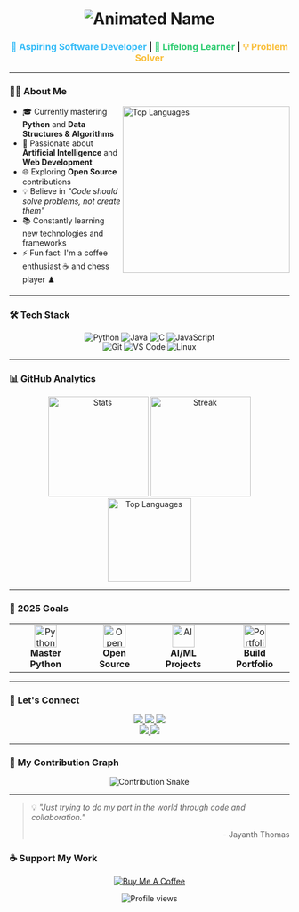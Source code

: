 <h1 align="center">
  <img src="https://readme-typing-svg.demolab.com?font=Fira+Code&weight=600&size=30&pause=1000&color=F92672&center=true&vCenter=true&width=500&lines=Hello+World!+👋;I'm+Jayanth+Thomas" alt="Animated Name" />
</h1>

<h3 align="center">
  <span style="color:#36BCF7">🚀 Aspiring Software Developer</span> | 
  <span style="color:#2ECC71">🌱 Lifelong Learner</span> | 
  <span style="color:#F9BF3B">💡 Problem Solver</span>
</h3>

---

### 👨‍💻 **About Me**

<img align="right" src="https://github-readme-stats.vercel.app/api/top-langs/?username=JET609&layout=compact&theme=radical&hide_border=true" width="300" alt="Top Languages"/>

- 🎓 Currently mastering **Python** and **Data Structures & Algorithms**
- 🤖 Passionate about **Artificial Intelligence** and **Web Development**
- 🌐 Exploring **Open Source** contributions
- 💡 Believe in _"Code should solve problems, not create them"_
- 📚 Constantly learning new technologies and frameworks
- ⚡ Fun fact: I'm a coffee enthusiast ☕ and chess player ♟️

---

### 🛠️ **Tech Stack**

<p align="center">
  <img src="https://img.shields.io/badge/Python-3776AB?style=for-the-badge&logo=python&logoColor=white" alt="Python"/>
  <img src="https://img.shields.io/badge/Java-007396?style=for-the-badge&logo=java&logoColor=white" alt="Java"/>
  <img src="https://img.shields.io/badge/C-A8B9CC?style=for-the-badge&logo=c&logoColor=black" alt="C"/>
  <img src="https://img.shields.io/badge/JavaScript-F7DF1E?style=for-the-badge&logo=javascript&logoColor=black" alt="JavaScript"/>
  <br/>
  <img src="https://img.shields.io/badge/Git-F05032?style=for-the-badge&logo=git&logoColor=white" alt="Git"/>
  <img src="https://img.shields.io/badge/VS_Code-007ACC?style=for-the-badge&logo=visual-studio-code&logoColor=white" alt="VS Code"/>
  <img src="https://img.shields.io/badge/Linux-FCC624?style=for-the-badge&logo=linux&logoColor=black" alt="Linux"/>
</p>

---

### 📊 **GitHub Analytics**

<p align="center">
  <img height="180em" src="https://github-readme-stats.vercel.app/api?username=JET609&show_icons=true&theme=radical&count_private=true&hide_border=true&include_all_commits=true" alt="Stats"/>
  <img height="180em" src="https://github-readme-streak-stats.herokuapp.com/?user=JET609&theme=radical&hide_border=true" alt="Streak"/>
  <br/>
  <img height="150em" src="https://github-readme-stats.vercel.app/api/top-langs/?username=JET609&layout=compact&theme=radical&hide_border=true&langs_count=8" alt="Top Languages"/>
</p>

---

### 🎯 **2025 Goals**

<p align="center">
  <table>
    <tr>
      <td align="center">
        <img src="https://img.icons8.com/color/48/000000/python.png" width="40" alt="Python"/>
        <br/>
        <strong>Master Python</strong>
      </td>
      <td align="center">
        <img src="https://img.icons8.com/color/48/000000/open-source.png" width="40" alt="Open Source"/>
        <br/>
        <strong>Open Source</strong>
      </td>
      <td align="center">
        <img src="https://img.icons8.com/color/48/000000/artificial-intelligence.png" width="40" alt="AI"/>
        <br/>
        <strong>AI/ML Projects</strong>
      </td>
      <td align="center">
        <img src="https://img.icons8.com/color/48/000000/developer.png" width="40" alt="Portfolio"/>
        <br/>
        <strong>Build Portfolio</strong>
      </td>
    </tr>
  </table>
</p>

---

### 🤝 **Let's Connect**

<p align="center">
  <a href="https://www.linkedin.com/in/jayanth-thomas-027318221/" target="_blank">
    <img src="https://img.shields.io/badge/-Jayanth_Thomas-0A66C2?style=for-the-badge&logo=linkedin&logoColor=white"/>
  </a>
  <a href="mailto:jayanththomas2004@email.com">
    <img src="https://img.shields.io/badge/-jayanththomas2004-D14836?style=for-the-badge&logo=gmail&logoColor=white"/>
  </a>
  <a href="https://stackoverflow.com/users/30679522/jayath-thomas" target="_blank">
    <img src="https://img.shields.io/badge/-Jayath_Thomas-FE7A16?style=for-the-badge&logo=stackoverflow&logoColor=white"/>
  </a>
  <br/>
  <a href="https://x.com/JAYANTHTHOMASS" target="_blank">
    <img src="https://img.shields.io/badge/-@JAYANTHTHOMASS-000000?style=for-the-badge&logo=twitter&logoColor=white"/>
  </a>
  <a href="https://orcid.org/0009-0002-5126-5511" target="_blank">
    <img src="https://img.shields.io/badge/-ORCID_0009_0002_5126_5511-00A0DE?style=for-the-badge&logo=orcid&logoColor=white"/>
  </a>
</p>

---

### 🐍 **My Contribution Graph**

<p align="center">
  <img src="https://raw.githubusercontent.com/JET609/JET609/output/github-contribution-grid-snake.svg" alt="Contribution Snake"/>
</p>

---

> 💡 _"Just trying to do my part in the world through code and collaboration."_
> 
> <p align="right">- Jayanth Thomas</p>

### ☕ **Support My Work**

<p align="center">
  <a href="https://www.buymeacoffee.com/jayteee" target="_blank">
    <img src="https://img.shields.io/badge/Buy_Me_A_Coffee-FFDD00?style=for-the-badge&logo=buy-me-a-coffee&logoColor=black&labelColor=FFDD00" alt="Buy Me A Coffee"/>
  </a>
</p>

<p align="center">
  <img src="https://komarev.com/ghpvc/?username=JET609&label=Profile%20views&color=0e75b6&style=flat" alt="Profile views"/> 
</p>
